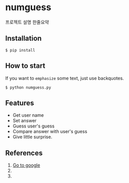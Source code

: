 # numguess

프로젝트 설명 한줄요약

## Installation

```shell
$ pip install
```
## How to start

If you want to `emphasize` some text, just use backquotes.

```shell
$ python numguess.py
```

## Features

- Get user name
- Set answer
- Guess user's guess
- Compare answer with user's guess
- Give little surprise.

## References

1. [Go to google](https://www.google.com/)
2.
3.

